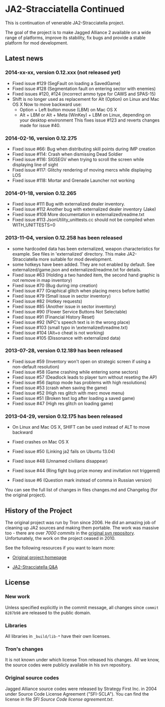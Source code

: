 # JA2-Stracciatella Continued

This is continuation of venerable JA2-Stracciatella project.

The goal of the project is to make Jagged Alliance 2 available on a wide
range of platforms, improve its stability, fix bugs and provide a
stable platform for mod development.

## Latest news

### 2014-xx-xx, version 0.12.xxx (not released yet)

- Fixed issue #129 (SegFault on loading a SavedGame)
- Fixed issue #128 (Segmentation fault on entering sector with enemies)
- Fixed issues #120, #124 (incorrect ammo type for CAWS and SPAS-15)
- Shift is no longer used as replacement for Alt (Option) on Linux and Mac OS X
  Now to move backward use:
    - Option + Left button mouse (LBM) on Mac OS X
    - Alt + LBM or Alt + Meta (WinKey) + LBM on Linux, depending on your desktop environment
  This fixes issue #123 and reverts changes made for issue #40.

### 2014-02-16, version 0.12.275

- Fixed issue  #66: Bug when distributing skill points during IMP creation
- Fixed issue #114: Crash when dismissing Dead Soldier
- Fixed issue #116: SIGSEGV when trying to scroll the screen while displaying line of sight
- Fixed issue #117: Glitchy rendering of moving mercs while displaying LOS
- Fixed issue #118: Mortar and Grenade Launcher not working

### 2014-01-18, version 0.12.265

- Fixed issue #111 Bug with externalized dealer inventory.
- Fixed issue #112 Another bug with externalized dealer inventory (Jake)
- Fixed issue #108 More documentation in externalized\readme.txt
- Fixed issue #113 JsonUtility_unittests.cc should not be compiled when WITH_UNITTESTS=0

### 2013-11-04, version 0.12.258 has been released

- some hardcoded data has been externalized, weapon characteristics for
  example.  See files in 'externalized' directory.  This make
  JA2-Stracciatella more suitable for mod development.
- some hotkeys have been added.  They are not enabled by default.  See
  externalized/game.json and externalized/readme.txt for details.
- Fixed issue #63 (Holding a two handed item, the second hand graphic is not remove in map inventory)
- Fixed issue #70 (Bug during imp creation)
- Fixed issue #77 (Graphical glitch when placing mercs before battle)
- Fixed issue #79 (Small issue in sector inventory)
- Fixed issue #82 (Hotkey requests)
- Fixed issue #85 (Another issue in sector inventory)
- Fixed issue #90 (Flower Service Buttons Not Selectable)
- Fixed issue #91 (Financial History Reset)
- Fixed issue #92 (NPC's speech text is in the wrong place)
- Fixed issue #103 (small typo in \externalized\readme.txt)
- Fixed issue #104 (Alt+o cheat is not working)
- Fixed issue #105 (Dissonance with externalized data)

### 2013-07-28, version 0.12.189 has been released

- Fixed issue #59 (Inventory won't open on strategic screen if using a non-default resolution)
- Fixed issue #58 (Game crashing while entering some sectors)
- Fixed issue #57 (Deadlock leads to player turn without reseting the AP)
- Fixed issue #56 (laptop mode has problems with high resolutions)
- Fixed issue #53 (crash when saving the game)
- Fixed issue #52 (High res glitch with merc move menu)
- Fixed issue #51 (Broken text log after loading a saved game)
- Fixed issue #47 (High res glitch on loading game)

### 2013-04-29, version 0.12.175 has been released

- On Linux and Mac OS X, SHIFT can be used instead of ALT to move backward

- Fixed crashes on Mac OS X

- Fixed issue #50 (Linking ja2 fails on Ubuntu 13.04)
- Fixed issue #48 (Unnamed civilians disappear)
- Fixed issue #44 (Ring fight bug prize money and invitation not triggered)
- Fixed issue #6  (Question mark instead of comma in Russian version)

You can see the full list of changes in files changes.md and Changelog (for the original project).

## History of the Project

The original project was run by Tron since 2006.  He did an amazing job of
cleaning up JA2 sources and making them portable.  The work was massive too -
there are over *7000 commits* in the [original svn
repository](svn://tron.homeunix.org/ja2/trunk).  Unfortunately, the work on
the project ceased in 2010.

See the following resources if you want to learn more:

 * [Original project homepage](http://tron.homeunix.org/ja2)

 * [JA2-Stracciatella Q&A](http://www.ja-galaxy-forum.com/board/ubbthreads.php/topics/186601/JA2_Stracciatella_Q_A.html)

## License

### New work

Unless specified explicitly in the commit message, all changes since `commit 8287b98` are released to the public domain.

### Libraries

All libraries in `_build/lib-*` have their own licenses.

### Tron's changes

It is not known under which license Tron released his changes.  All we know,
the source codes were publicly available in his svn repository.

### Original source codes

Jagged Alliance source codes were released by Strategy First Inc. in 2004
under Source Code License Agreement ("SFI-SCLA").  You can find the license in
file *SFI Source Code license agreement.txt*.
